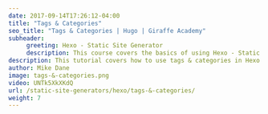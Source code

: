 ```yaml
---
date: 2017-09-14T17:26:12-04:00
title: "Tags & Categories"
seo_title: "Tags & Categories | Hugo | Giraffe Academy"
subheader:
     greeting: Hexo - Static Site Generator
     description: This course covers the basics of using Hexo - Static Site Generator. Work your way through the articles and we'll teach you everything you need to know to create a professional and scalable website or blog!
description: This tutorial covers how to use tags & categories in Hexo -  Static Site Generator.
author: Mike Dane
image: tags-&-categories.png
video: UNTk5XkXKdQ
url: /static-site-generators/hexo/tags-&-categories/
weight: 7
---
```

